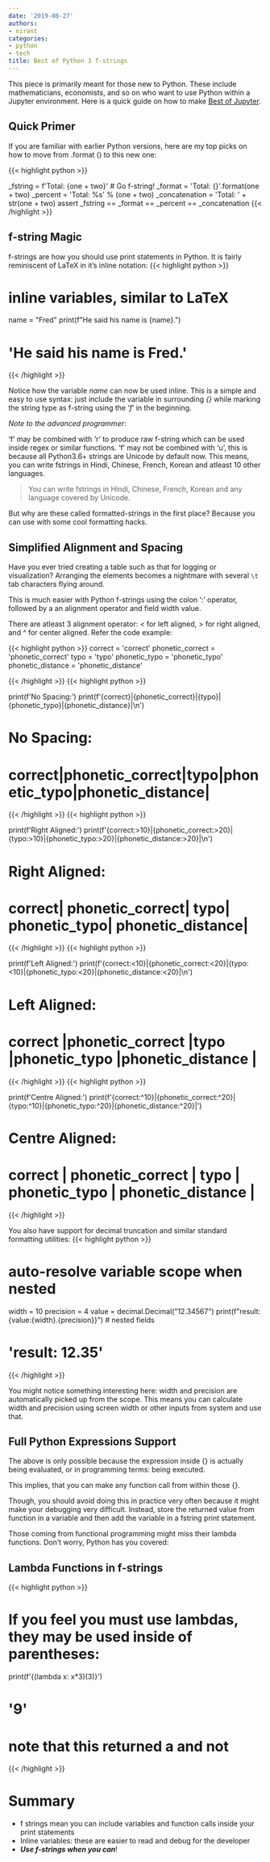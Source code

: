 ```yaml
---
date: '2019-08-27'
authors:
- nirant
categories:
- python
- tech
title: Best of Python 3 f-strings
---
```


This piece is primarily meant for those new to Python. These include mathematicians, economists, and so on who want to use Python within a Jupyter environment. Here is a quick guide on how to make [Best of Jupyter](https://github.com/NirantK/best-of-jupyter).

## Quick Primer

If you are familiar with earlier Python versions, here are my top picks on how to move from .format () to this new one:

{{< highlight python >}}

_fstring = f'Total: {one + two}'  # Go f-string!
_format = 'Total: {}'.format(one + two)
_percent = 'Total: %s' % (one + two)
_concatenation = 'Total: ' + str(one + two)
assert _fstring == _format == _percent == _concatenation
{{< /highlight >}}

## f-string Magic

f-strings are how you should use print statements in Python. It is fairly reminiscent of LaTeX in it’s inline notation:
{{< highlight python >}}
# inline variables, similar to LaTeX
name = "Fred"
print(f"He said his name is {name}.")
# 'He said his name is Fred.'
{{< /highlight >}}

Notice how the variable _name_ can now be used inline. This is a simple and easy to use syntax: just include the variable in surrounding _{}_ while marking the string type as f-string using the ‘_f_’ in the beginning.

_Note to the advanced programmer_: 

‘f’ may be combined with ‘r’ to produce raw f-string which can be used inside regex or similar functions. ‘f’ may not be combined with ‘u’, this is because all Python3.6+ strings are Unicode by default now. This means, you can write fstrings in Hindi, Chinese, French, Korean and atleast 10 other languages.

> You can write fstrings in Hindi, Chinese, French, Korean and any language covered by Unicode.

But why are these called formatted-strings in the first place? Because you can use with some cool formatting hacks.

## Simplified Alignment and Spacing

Have you ever tried creating a table such as that for logging or visualization? Arranging the elements becomes a nightmare with several `\t` tab characters flying around.

This is much easier with Python f-strings using the colon ‘:’ operator, followed by a an alignment operator and field width value.

There are atleast 3 alignment operator: < for left aligned, > for right aligned, and ^ for center aligned. Refer the code example:

{{< highlight python >}}
correct = 'correct'
phonetic_correct = 'phonetic_correct'
typo = 'typo'
phonetic_typo = 'phonetic_typo'
phonetic_distance = 'phonetic_distance'

{{< /highlight >}}
{{< highlight python >}}

print(f'No Spacing:')
print(f'{correct}|{phonetic_correct}|{typo}|{phonetic_typo}|{phonetic_distance}|\n')
# No Spacing:
# correct|phonetic_correct|typo|phonetic_typo|phonetic_distance|
{{< /highlight >}}
{{< highlight python >}}

print(f'Right Aligned:')
print(f'{correct:>10}|{phonetic_correct:>20}|{typo:>10}|{phonetic_typo:>20}|{phonetic_distance:>20}|\n')
# Right Aligned:
#    correct|    phonetic_correct|      typo|       phonetic_typo|   phonetic_distance|
{{< /highlight >}}
{{< highlight python >}}

print(f'Left Aligned:')
print(f'{correct:<10}|{phonetic_correct:<20}|{typo:<10}|{phonetic_typo:<20}|{phonetic_distance:<20}|\n') 
# Left Aligned:
# correct   |phonetic_correct    |typo      |phonetic_typo       |phonetic_distance   |
{{< /highlight >}}
{{< highlight python >}}

print(f'Centre Aligned:')
print(f'{correct:^10}|{phonetic_correct:^20}|{typo:^10}|{phonetic_typo:^20}|{phonetic_distance:^20}|') 
# Centre Aligned:
#  correct  |  phonetic_correct  |   typo   |   phonetic_typo    | phonetic_distance  |
{{< /highlight >}}

You also have support for decimal truncation and similar standard formatting utilities:
{{< highlight python >}}
# auto-resolve variable scope when nested
width = 10
precision = 4
value = decimal.Decimal("12.34567")
print(f"result: {value:{width}.{precision}}")  # nested fields
# 'result:      12.35'
{{< /highlight >}}

You might notice something interesting here: width and precision are automatically picked up from the scope. This means you can calculate width and precision using screen width or other inputs from system and use that.

## Full Python Expressions Support

The above is only possible because the expression inside {} is actually being evaluated, or in programming terms: being executed.

This implies, that you can make any function call from within those {}.

Though, you should avoid doing this in practice very often because it might make your debugging very difficult. Instead, store the returned value from function in a variable and then add the variable in a fstring print statement.

Those coming from functional programming might miss their lambda functions. Don’t worry, Python has you covered:

## Lambda Functions in f-strings

{{< highlight python >}}
# If you feel you must use lambdas, they may be used inside of parentheses:
print(f'{(lambda x: x*3)(3)}')
# '9'
# note that this returned a <str> and not <int>
{{< /highlight >}}

# Summary

- f strings mean you can include variables and function calls inside your print statements
- Inline variables: these are easier to read and debug for the developer
- **_Use f-strings when you can_**!